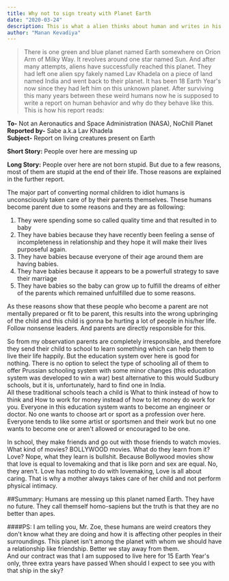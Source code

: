 ```yaml
---
title: Why not to sign treaty with Planet Earth
date: "2020-03-24"
description: This is what a alien thinks about human and writes in his report.
author: "Manan Kevadiya"
---
```

> There is one green and blue planet named Earth somewhere on Orion Arm of Milky Way. It revolves around one star named Sun. And after many attempts, aliens have successfully reached this planet. They had left one alien spy fakely named Lav Khadela on a piece of land named India and went back to their planet. It has been 18 Earth Year's now since they had left him on this unknown planet. After surviving this many years between these weird humans now he is supposed to write a report on human behavior and why do they behave like this. This is how his report reads:

**To-** Not an Aeronautics and Space Administration (NASA), NoChill Planet
**Reported by-** Sabe a.k.a Lav Khadela<br>
**Subject-** Report on living creatures present on Earth

**Short Story:** People over here are messing up

**Long Story:** People over here are not born stupid. But due to a few reasons, most of them are stupid at the end of their life. Those reasons are explained in the further report.

The major part of converting normal children to idiot humans is unconsciously taken care of by their parents themselves. These humans become parent due to some reasons and they are as following:

1.  They were spending some so called quality time and that resulted in to baby
2.  They have babies because they have recently been feeling a sense of incompleteness in relationship and they hope it will make their lives purposeful again.
3.  They have babies because everyone of their age around them are having babies.
4.  They have babies because it appears to be a powerfull strategy to save their marriage
5.  They have babies so the baby can grow up to fulfill the dreams of either of the parents which remained unfulfilled due to some reasons.

As these reasons show that these people who become a parent are not mentally prepared or fit to be parent, this results into the wrong upbringing of the child and this child is gonna be hurting a lot of people in his/her life. Follow nonsense leaders. And parents are directly responsible for this.

So from my observation parents are completely irresponsible, and therefore they send their child to school to learn something which can help them to live their life happily. But the education system over here is good for nothing. There is no option to select the type of schooling all of them to offer Prussian schooling system with some minor changes (this education system was developed to win a war) best alternative to this would Sudbury schools, but it is, unfortunately, hard to find one in India.<br>
All these traditional schools teach a child is What to think instead of how to think and How to work for money instead of how to let money do work for you. Everyone in this education system wants to become an engineer or doctor. No one wants to choose art or sport as a profession over here. Everyone tends to like some artist or sportsmen and their work but no one wants to become one or aren't allowed or encouraged to be one.

In school, they make friends and go out with those friends to watch movies. What kind of movies? BOLLYWOOD movies. What do they learn from it? Love? Nope, what they learn is bullshit. Because Bollywood movies show that love is equal to lovemaking and that is like porn and sex are equal. No, they aren't. Love has nothing to do with lovemaking, Love is all about caring. That is why a mother always takes care of her child and not perform physical intimacy.

##Summary:
Humans are messing up this planet named Earth. They have no future. They call themself homo-sapiens but the truth is that they are no better than apes.

####PS: I am telling you, Mr. Zoe, these humans are weird creators they don't know what they are doing and how it is affecting other peoples in their surroundings. This planet isn't among the planet with whom we should have a relationship like friendship. Better we stay away from them.<br>
And our contract was that I am supposed to live here for 15 Earth Year's only, three extra years have passed When should I expect to see you with that ship in the sky?
